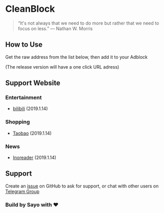 # CleanBlock

> “It's not always that we need to do more but rather that we need to focus on less.” ― Nathan W. Morris

## How to Use

Get the raw address from the list below, then add it to your Adblock

(The release version will have a one click URL adress)

## Support Website

### Entertainment

- [bilibili](Entertainment/bilibili.txt) (2019.1.14)

### Shopping

- [Taobao](Shopping/Taobao.txt) (2019.1.14)

### News

- [Inoreader](News/Inoreader) (2019.1.14)

## Support

Create an [issue](https://github.com/sayomelu/CleanBlock/issues/new) on GitHub to ask for support, or chat with other users on [Telegram Group](https://t.me/CleanBlockGroup)

### Build by Sayo with ❤️
